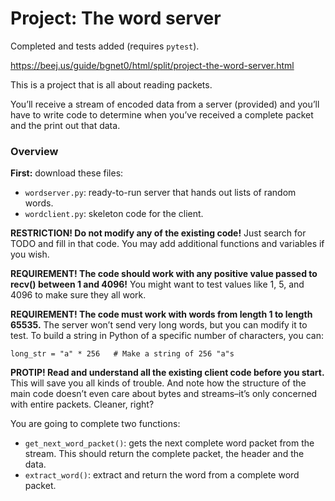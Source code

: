 # Project: The word server
Completed and tests added (requires `pytest`).

https://beej.us/guide/bgnet0/html/split/project-the-word-server.html

This is a project that is all about reading packets.

You’ll receive a stream of encoded data from a server (provided) and you’ll have to write code to determine when you’ve received a complete packet and the print out that data.

### Overview
<b>First:</b> download these files:
- `wordserver.py`: ready-to-run server that hands out lists of random words.
- `wordclient.py`: skeleton code for the client.

<b>RESTRICTION! Do not modify any of the existing code!</b> Just search for TODO and fill in that code. You may add additional functions and variables if you wish.

<b>REQUIREMENT! The code should work with any positive value passed to recv() between 1 and 4096!</b> You might want to test values like 1, 5, and 4096 to make sure they all work.

<b>REQUIREMENT! The code must work with words from length 1 to length 65535.</b> The server won’t send very long words, but you can modify it to test. To build a string in Python of a specific number of characters, you can:

`long_str = "a" * 256   # Make a string of 256 "a"s`

<b>PROTIP! Read and understand all the existing client code before you start.</b> This will save you all kinds of trouble. And note how the structure of the main code doesn’t even care about bytes and streams–it’s only concerned with entire packets. Cleaner, right?

You are going to complete two functions:

- `get_next_word_packet()`: gets the next complete word packet from the stream. This should return the complete packet, the header and the data.
- `extract_word()`: extract and return the word from a complete word packet.
